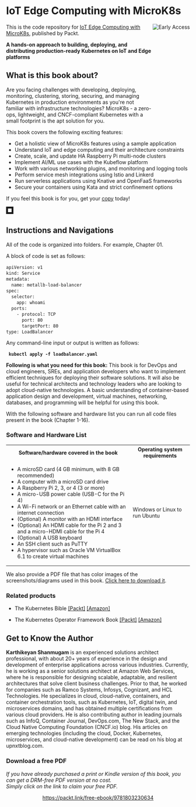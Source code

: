 


# IoT Edge Computing with MicroK8s

<a href="https://www.packtpub.com/product/iot-edge-computing-with-microk8s/9781803230634?utm_source=github&utm_medium=repository&utm_campaign=9781803230634"><img src="https://static.packt-cdn.com/products/9781803230634/cover/smaller" alt="Early Access" height="256px" align="right"></a>

This is the code repository for [IoT Edge Computing with MicroK8s](https://www.packtpub.com/product/iot-edge-computing-with-microk8s/9781803230634?utm_source=github&utm_medium=repository&utm_campaign=9781803230634), published by Packt.

**A hands-on approach to building, deploying, and distributing production-ready Kubernetes on IoT and Edge platforms**

## What is this book about?
Are you facing challenges with developing, deploying, monitoring, clustering, storing, securing, and managing Kubernetes in production environments as you're not familiar with infrastructure technologies? MicroK8s - a zero-ops, lightweight, and CNCF-compliant Kubernetes with a small footprint is the apt solution for you. 

This book covers the following exciting features:
* Get a holistic view of MicroK8s features using a sample application
* Understand IoT and edge computing and their architecture constraints
* Create, scale, and update HA Raspberry Pi multi-node clusters
* Implement AI/ML use cases with the Kubeflow platform
* Work with various networking plugins, and monitoring and logging tools
* Perform service mesh integrations using Istio and Linkerd
* Run serverless applications using Knative and OpenFaaS frameworks
* Secure your containers using Kata and strict confinement options

If you feel this book is for you, get your [copy](https://www.amazon.com/dp/1803230630) today!

<a href="https://www.packtpub.com/?utm_source=github&utm_medium=banner&utm_campaign=GitHubBanner"><img src="https://raw.githubusercontent.com/PacktPublishing/GitHub/master/GitHub.png" 
alt="https://www.packtpub.com/" border="5" /></a>

## Instructions and Navigations
All of the code is organized into folders. For example, Chapter 01.

A block of code is set as follows:
```
apiVersion: v1
kind: Service
metadata:
  name: metallb-load-balancer
spec:
  selector:
    app: whoami
  ports:
    - protocol: TCP
      port: 80
      targetPort: 80
type: LoadBalancer
```

Any command-line input or output is written as follows:

<pre><code><b> kubectl apply -f loadbalancer.yaml </b></code></pre>


**Following is what you need for this book:**
This book is for DevOps and cloud engineers, SREs, and application developers who want to implement efficient techniques for deploying their software solutions. It will also be useful for technical architects and technology leaders who are looking to adopt cloud-native technologies. A basic understanding of container-based application design and development, virtual machines, networking, databases, and programming will be helpful for using this book.

With the following software and hardware list you can run all code files present in the book (Chapter 1-16).
### Software and Hardware List

<table>
			<tr>
				<th>Software/hardware covered in the book</th>
				<th>Operating system requirements</th>
			</tr>
			<tr>
				<td>
        <ul>
          <li>A microSD card (4 GB minimum, with 8 GB recommended)
          <li>A computer with a microSD card drive
          <li>A Raspberry Pi 2, 3, or 4 (3 or more)
          <li>A micro-USB power cable (USB-C for the Pi 4)
          <li>A Wi-Fi network or an Ethernet cable with an internet connection
          <li>(Optional) A monitor with an HDMI interface
          <li>(Optional) An HDMI cable for the Pi 2 and 3 and a micro-HDMI cable for the Pi 4
          <li>(Optional) A USB keyboard
          <li>An SSH client such as PuTTY
          <li>A hypervisor such as Oracle VM VirtualBox 6.1 to create virtual machines
        </ul>
        </td>
				<td>Windows or Linux to run Ubuntu</td>
			</tr>
</table>



We also provide a PDF file that has color images of the screenshots/diagrams used in this book. [Click here to download it](https://packt.link/HprZX).

### Related products
* The Kubernetes Bible [[Packt]](https://www.packtpub.com/product/the-kubernetes-bible/9781838827694?utm_source=github&utm_medium=repository&utm_campaign=9781838827694) [[Amazon]](https://www.amazon.com/dp/1838827692)

* The Kubernetes Operator Framework Book [[Packt]](https://www.packtpub.com/product/the-kubernetes-operator-framework-book/9781803232850?utm_source=github&utm_medium=repository&utm_campaign=9781803232850) [[Amazon]](https://www.amazon.com/dp/1803232854)

## Get to Know the Author
**Karthikeyan Shanmugam**
is an experienced solutions architect professional, with about 20+ years of experience in the design and development of enterprise applications across various industries. Currently, he is working as a senior solutions architect at Amazon Web Services, where he is responsible for designing scalable, adaptable, and resilient architectures that solve client business challenges. Prior to that, he worked for companies such as Ramco Systems, Infosys, Cognizant, and HCL Technologies.
He specializes in cloud, cloud-native, containers, and container orchestration tools, such as Kubernetes, IoT, digital twin, and microservices domains, and has obtained multiple certifications from various cloud providers.
He is also contributing author in leading journals such as InfoQ, Container Journal, DevOps.com, The New Stack, and the Cloud Native Computing Foundation (CNCF.io) blog.
His articles on emerging technologies (including the cloud, Docker, Kubernetes, microservices, and cloud-native development) can be read on his blog at upnxtblog.com.
### Download a free PDF

 <i>If you have already purchased a print or Kindle version of this book, you can get a DRM-free PDF version at no cost.<br>Simply click on the link to claim your free PDF.</i>
<p align="center"> <a href="https://packt.link/free-ebook/9781803230634">https://packt.link/free-ebook/9781803230634 </a> </p>